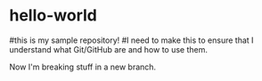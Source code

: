 # hello-world


#this is my sample repository! 
#I need to make this to ensure that I understand what Git/GitHub are and how to use them.

Now I'm breaking stuff in a new branch.
